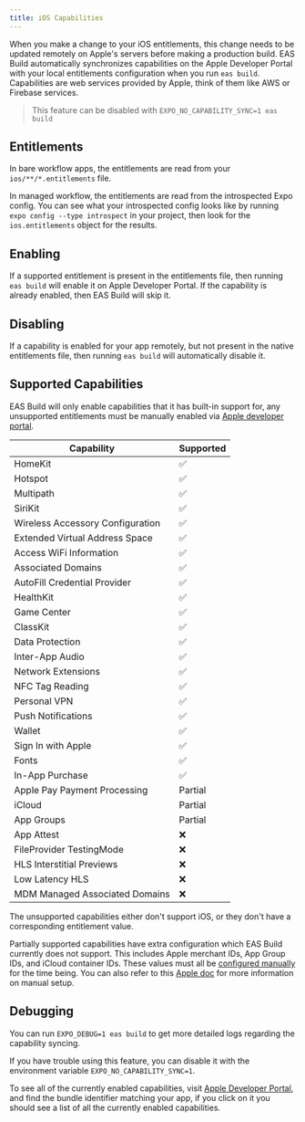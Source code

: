 ```yaml
---
title: iOS Capabilities
---
```


When you make a change to your iOS entitlements, this change needs to be updated remotely on Apple's servers before making a production build. EAS Build automatically synchronizes capabilities on the Apple Developer Portal with your local entitlements configuration when you run `eas build`. Capabilities are web services provided by Apple, think of them like AWS or Firebase services.

> This feature can be disabled with `EXPO_NO_CAPABILITY_SYNC=1 eas build`

## Entitlements

In bare workflow apps, the entitlements are read from your `ios/**/*.entitlements` file.

In managed workflow, the entitlements are read from the introspected Expo config. You can see what your introspected config looks like by running `expo config --type introspect` in your project, then look for the `ios.entitlements` object for the results.

## Enabling

If a supported entitlement is present in the entitlements file, then running `eas build` will enable it on Apple Developer Portal. If the capability is already enabled, then EAS Build will skip it.

## Disabling

If a capability is enabled for your app remotely, but not present in the native entitlements file, then running `eas build` will automatically disable it.

## Supported Capabilities

EAS Build will only enable capabilities that it has built-in support for, any unsupported entitlements must be manually enabled via [Apple developer portal][apple-dev-portal].

| Capability                       | Supported |
| -------------------------------- | --------- |
| HomeKit                          | ✅        |
| Hotspot                          | ✅        |
| Multipath                        | ✅        |
| SiriKit                          | ✅        |
| Wireless Accessory Configuration | ✅        |
| Extended Virtual Address Space   | ✅        |
| Access WiFi Information          | ✅        |
| Associated Domains               | ✅        |
| AutoFill Credential Provider     | ✅        |
| HealthKit                        | ✅        |
| Game Center                      | ✅        |
| ClassKit                         | ✅        |
| Data Protection                  | ✅        |
| Inter-App Audio                  | ✅        |
| Network Extensions               | ✅        |
| NFC Tag Reading                  | ✅        |
| Personal VPN                     | ✅        |
| Push Notifications               | ✅        |
| Wallet                           | ✅        |
| Sign In with Apple               | ✅        |
| Fonts                            | ✅        |
| In-App Purchase                  | ✅        |
| Apple Pay Payment Processing     | Partial   |
| iCloud                           | Partial   |
| App Groups                       | Partial   |
| App Attest                       | ❌        |
| FileProvider TestingMode         | ❌        |
| HLS Interstitial Previews        | ❌        |
| Low Latency HLS                  | ❌        |
| MDM Managed Associated Domains   | ❌        |

The unsupported capabilities either don't support iOS, or they don't have a corresponding entitlement value.

Partially supported capabilities have extra configuration which EAS Build currently does not support. This includes Apple merchant IDs, App Group IDs, and iCloud container IDs. These values must all be [configured manually](https://expo.fyi/provisioning-profile-missing-capabilities) for the time being. You can also refer to this [Apple doc](https://developer.apple.com/documentation/xcode/adding-capabilities-to-your-app) for more information on manual setup.

## Debugging

You can run `EXPO_DEBUG=1 eas build` to get more detailed logs regarding the capability syncing.

If you have trouble using this feature, you can disable it with the environment variable `EXPO_NO_CAPABILITY_SYNC=1`.

To see all of the currently enabled capabilities, visit [Apple Developer Portal][apple-dev-portal], and find the bundle identifier matching your app, if you click on it you should see a list of all the currently enabled capabilities.

[apple-dev-portal]: https://developer.apple.com/account/resources/identifiers/list

